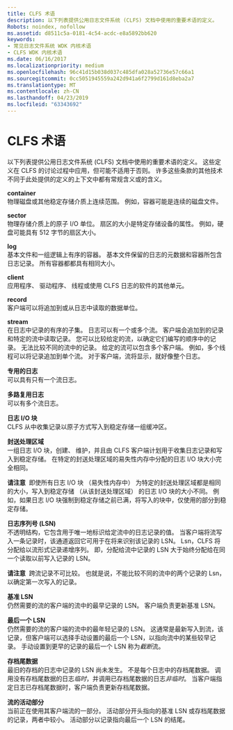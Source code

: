 ```yaml
---
title: CLFS 术语
description: 以下列表提供公用日志文件系统 (CLFS) 文档中使用的重要术语的定义。
Robots: noindex, nofollow
ms.assetid: d8511c5a-0181-4c54-acdc-e8a5892bb620
keywords:
- 常见日志文件系统 WDK 内核术语
- CLFS WDK 内核术语
ms.date: 06/16/2017
ms.localizationpriority: medium
ms.openlocfilehash: 96c41d15b038d037c485dfa028a52736e57c66a1
ms.sourcegitcommit: 0cc5051945559a242d941a6f2799d161d8eba2a7
ms.translationtype: MT
ms.contentlocale: zh-CN
ms.lasthandoff: 04/23/2019
ms.locfileid: "63343692"
---
```

# <a name="clfs-terminology"></a>CLFS 术语


以下列表提供公用日志文件系统 (CLFS) 文档中使用的重要术语的定义。 这些定义在 CLFS 的讨论过程中应用，但可能不适用于否则。 许多这些条款的其他技术不同于此处提供的定义的上下文中都有常规含义或的含义。

<a href="" id="kernel-clfs-term-container"></a>**container**  
物理磁盘或其他稳定存储介质上连续范围。 例如，容器可能是连续的磁盘文件。

<a href="" id="kernel-clfs-term-sector"></a>**sector**  
物理存储介质上的原子 I/O 单位。 扇区的大小是特定存储设备的属性。 例如，硬盘可能具有 512 字节的扇区大小。

<a href="" id="kernel-clfs-term-log"></a>**log**  
基本文件和一组逻辑上有序的容器。 基本文件保留的日志的元数据和容器所包含日志记录。 所有容器都都具有相同大小。

<a href="" id="kernel-clfs-term-client"></a>**client**  
应用程序、 驱动程序、 线程或使用 CLFS 日志的软件的其他单元。

<a href="" id="kernel-clfs-term-record"></a>**record**  
客户端可以将追加到或从日志中读取的数据单位。

<a href="" id="kernel-clfs-term-stream"></a>**stream**  
在日志中记录的有序的子集。 日志可以有一个或多个流。 客户端会追加到的记录和特定的流中读取记录。 您可以比较给定的流，以确定它们编写的顺序中的记录。 无法比较不同的流中的记录。 给定的流可以包含多个客户端。 例如，多个线程可以将记录追加到单个流。 对于客户端，流将显示，就好像整个日志。

<a href="" id="kernel-clfs-term-dedicated-log"></a>**专用的日志**  
可以具有只有一个流日志。

<a href="" id="kernel-clfs-term-multiplexed-log"></a>**多路复用日志**  
可以有多个流日志。

<a href="" id="kernel-clfs-term-log-i-o-block"></a>**日志 I/O 块**  
CLFS 从中收集记录以原子方式写入到稳定存储一组缓冲区。

<a href="" id="kernel-clfs-term-marshalling-area"></a>**封送处理区域**  
一组日志 I/O 块，创建、 维护，并且由 CLFS 客户端计划用于收集日志记录和写入到稳定存储。 在特定的封送处理区域的易失性内存中分配的日志 I/O 块大小完全相同。

**请注意**  即使所有日志 I/O 块 （易失性内存中） 为特定的封送处理区域都是相同的大小，写入到稳定存储 （从该封送处理区域） 的日志 I/O 块的大小不同。 例如，如果日志 I/O 块强制到稳定存储之前已满，将写入的块中，仅使用的部分到稳定存储。

 

<a href="" id="kernel-clfs-term-log-sequence-number--lsn"></a>**日志序列号 (LSN)**  
不透明结构，它包含用于唯一地标识给定流中的日志记录的值。 当客户端将流写入一条记录时，该通道返回它可用于在将来识别该记录的 LSN。 Lsn，CLFS 将分配给以流形式记录递增序列。 即，分配给流中记录的 LSN 大于始终分配给在同一个读取以前写入记录的 LSN。

**请注意**  跨流记录不可比较。 也就是说，不能比较不同的流中的两个记录的 Lsn，以确定第一次写入的记录。

 

<a href="" id="kernel-clfs-term-base-lsn"></a>**基准 LSN**  
仍然需要的流的客户端的流中的最早记录的 LSN。 客户端负责更新基准 LSN。

<a href="" id="kernel-clfs-term-last-lsn"></a>**最后一个 LSN**  
仍然需要的流的客户端的流中的最年轻记录的 LSN。 这通常是最新写入到流，该记录，但客户端可以选择手动设置的最后一个 LSN，以指向流中的某些较早记录。 手动设置到更早的记录的最后一个 LSN 称为*截断*流。

<a href="" id="kernel-clfs-term-archive-tail"></a>**存档尾数据**  
最旧的存档的日志中记录的 LSN 尚未发生。 不是每个日志中的存档尾数据。 调用没有存档尾数据的日志*临时*，并调用已存档尾数据的日志*非临时*。 当客户端指定日志已存档尾数据时，客户端负责更新存档尾数据。

<a href="" id="kernel-clfs-term-active-portion-of-a-stream"></a>**流的活动部分**  
当前正在使用其客户端流的一部分。 活动部分开头指向的基准 LSN 或存档尾数据的记录，两者中较小。 活动部分以记录指向最后一个 LSN 的结尾。

 

 




